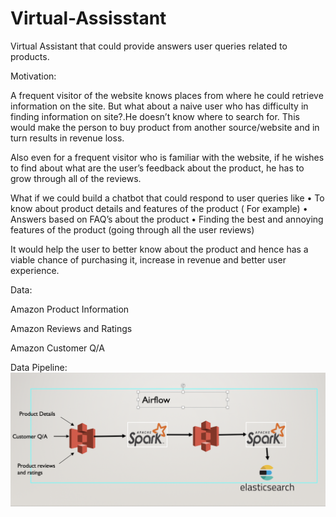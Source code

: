 # Virtual-Assisstant
Virtual Assistant that could provide answers user queries related to products.

Motivation:

A frequent visitor of the website knows places from where he could retrieve information on the site. But what about a naive user who has difficulty in finding information on site?.He doesn’t know where to search for. This would make the person to buy product from another source/website and in turn results in revenue loss.

Also even for a frequent visitor who is familiar with the website, if he wishes to find about what are the user’s feedback about the product, he has to grow through all of the reviews.

What if we could build a chatbot that could respond to user queries like
•	To know about product details and features of the product ( For example)
•	Answers based on FAQ’s about the product
•	Finding the best and annoying features of the product (going through all the user reviews)

It would help the user to better know about the product and hence has a viable chance of purchasing it, increase in revenue and better user experience.


Data:

Amazon Product Information

Amazon Reviews and Ratings

Amazon Customer Q/A 


Data Pipeline:
![Screenshot](DataPipeline.png)
